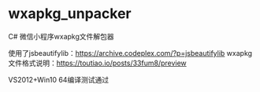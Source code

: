 # wxapkg_unpacker
C# 微信小程序wxapkg文件解包器

使用了jsbeautifylib：https://archive.codeplex.com/?p=jsbeautifylib
wxapkg文件格式说明：https://toutiao.io/posts/33fum8/preview

VS2012+Win10 64编译测试通过

